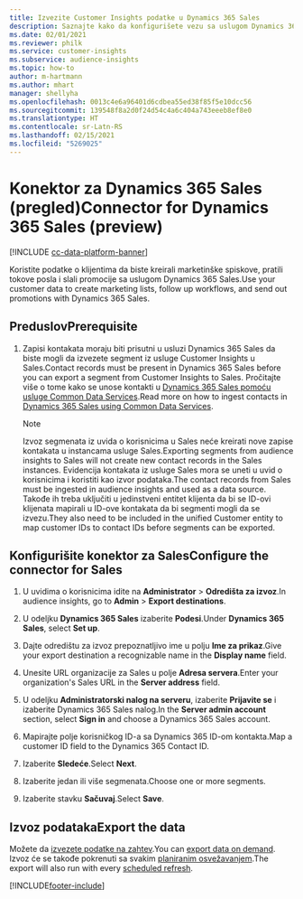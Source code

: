 ```yaml
---
title: Izvezite Customer Insights podatke u Dynamics 365 Sales
description: Saznajte kako da konfigurišete vezu sa uslugom Dynamics 365 Sales.
ms.date: 02/01/2021
ms.reviewer: philk
ms.service: customer-insights
ms.subservice: audience-insights
ms.topic: how-to
author: m-hartmann
ms.author: mhart
manager: shellyha
ms.openlocfilehash: 0013c4e6a96401d6cdbea55ed38f85f5e10dcc56
ms.sourcegitcommit: 139548f8a2d0f24d54c4a6c404a743eeeb8ef8e0
ms.translationtype: HT
ms.contentlocale: sr-Latn-RS
ms.lasthandoff: 02/15/2021
ms.locfileid: "5269025"
---
```

# <a name="connector-for-dynamics-365-sales-preview"></a><span data-ttu-id="3ceae-103">Konektor za Dynamics 365 Sales (pregled)</span><span class="sxs-lookup"><span data-stu-id="3ceae-103">Connector for Dynamics 365 Sales (preview)</span></span>

[!INCLUDE [cc-data-platform-banner](../includes/cc-data-platform-banner.md)]

<span data-ttu-id="3ceae-104">Koristite podatke o klijentima da biste kreirali marketinške spiskove, pratili tokove posla i slali promocije sa uslugom Dynamics 365 Sales.</span><span class="sxs-lookup"><span data-stu-id="3ceae-104">Use your customer data to create marketing lists, follow up workflows, and send out promotions with Dynamics 365 Sales.</span></span>

## <a name="prerequisite"></a><span data-ttu-id="3ceae-105">Preduslov</span><span class="sxs-lookup"><span data-stu-id="3ceae-105">Prerequisite</span></span>

1. <span data-ttu-id="3ceae-106">Zapisi kontakata moraju biti prisutni u usluzi Dynamics 365 Sales da biste mogli da izvezete segment iz usluge Customer Insights u Sales.</span><span class="sxs-lookup"><span data-stu-id="3ceae-106">Contact records must be present in Dynamics 365 Sales before you can export a segment from Customer Insights to Sales.</span></span> <span data-ttu-id="3ceae-107">Pročitajte više o tome kako se unose kontakti u [Dynamics 365 Sales pomoću usluge Common Data Services](connect-power-query.md).</span><span class="sxs-lookup"><span data-stu-id="3ceae-107">Read more on how to ingest contacts in [Dynamics 365 Sales using Common Data Services](connect-power-query.md).</span></span>

   > [!NOTE]
   > <span data-ttu-id="3ceae-108">Izvoz segmenata iz uvida o korisnicima u Sales neće kreirati nove zapise kontakata u instancama usluge Sales.</span><span class="sxs-lookup"><span data-stu-id="3ceae-108">Exporting segments from audience insights to Sales will not create new contact records in the Sales instances.</span></span> <span data-ttu-id="3ceae-109">Evidencija kontakata iz usluge Sales mora se uneti u uvid o korisnicima i koristiti kao izvor podataka.</span><span class="sxs-lookup"><span data-stu-id="3ceae-109">The contact records from Sales must be ingested in audience insights and used as a data source.</span></span> <span data-ttu-id="3ceae-110">Takođe ih treba uključiti u jedinstveni entitet klijenta da bi se ID-ovi klijenata mapirali u ID-ove kontakata da bi segmenti mogli da se izvezu.</span><span class="sxs-lookup"><span data-stu-id="3ceae-110">They also need to be included in the unified Customer entity to map customer IDs to contact IDs before segments can be exported.</span></span>

## <a name="configure-the-connector-for-sales"></a><span data-ttu-id="3ceae-111">Konfigurišite konektor za Sales</span><span class="sxs-lookup"><span data-stu-id="3ceae-111">Configure the connector for Sales</span></span>

1. <span data-ttu-id="3ceae-112">U uvidima o korisnicima idite na **Administrator** > **Odredišta za izvoz**.</span><span class="sxs-lookup"><span data-stu-id="3ceae-112">In audience insights, go to **Admin** > **Export destinations**.</span></span>

1. <span data-ttu-id="3ceae-113">U odeljku **Dynamics 365 Sales** izaberite **Podesi**.</span><span class="sxs-lookup"><span data-stu-id="3ceae-113">Under **Dynamics 365 Sales**, select **Set up**.</span></span>

1. <span data-ttu-id="3ceae-114">Dajte odredištu za izvoz prepoznatljivo ime u polju **Ime za prikaz**.</span><span class="sxs-lookup"><span data-stu-id="3ceae-114">Give your export destination a recognizable name in the **Display name** field.</span></span>

1. <span data-ttu-id="3ceae-115">Unesite URL organizacije za Sales u polje **Adresa servera**.</span><span class="sxs-lookup"><span data-stu-id="3ceae-115">Enter your organization's Sales URL in the **Server address** field.</span></span>

1. <span data-ttu-id="3ceae-116">U odeljku **Administratorski nalog na serveru**, izaberite **Prijavite se** i izaberite Dynamics 365 Sales nalog.</span><span class="sxs-lookup"><span data-stu-id="3ceae-116">In the **Server admin account** section, select **Sign in** and choose a Dynamics 365 Sales account.</span></span>

1. <span data-ttu-id="3ceae-117">Mapirajte polje korisničkog ID-a sa Dynamics 365 ID-om kontakta.</span><span class="sxs-lookup"><span data-stu-id="3ceae-117">Map a customer ID field to the Dynamics 365 Contact ID.</span></span>

1. <span data-ttu-id="3ceae-118">Izaberite **Sledeće**.</span><span class="sxs-lookup"><span data-stu-id="3ceae-118">Select **Next**.</span></span>

1. <span data-ttu-id="3ceae-119">Izaberite jedan ili više segmenata.</span><span class="sxs-lookup"><span data-stu-id="3ceae-119">Choose one or more segments.</span></span>

1. <span data-ttu-id="3ceae-120">Izaberite stavku **Sačuvaj**.</span><span class="sxs-lookup"><span data-stu-id="3ceae-120">Select **Save**.</span></span>

## <a name="export-the-data"></a><span data-ttu-id="3ceae-121">Izvoz podataka</span><span class="sxs-lookup"><span data-stu-id="3ceae-121">Export the data</span></span>

<span data-ttu-id="3ceae-122">Možete da [izvezete podatke na zahtev](export-destinations.md).</span><span class="sxs-lookup"><span data-stu-id="3ceae-122">You can [export data on demand](export-destinations.md).</span></span> <span data-ttu-id="3ceae-123">Izvoz će se takođe pokrenuti sa svakim [planiranim osvežavanjem](system.md#schedule-tab).</span><span class="sxs-lookup"><span data-stu-id="3ceae-123">The export will also run with every [scheduled refresh](system.md#schedule-tab).</span></span>


[!INCLUDE[footer-include](../includes/footer-banner.md)]